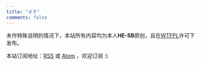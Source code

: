 ```yaml
---
title: "关于"
comments: false
---
```

未作特殊说明的情况下，本站所有内容均为本人**HE-SB**原创，且在[WTFPL](/license.txt)许可下发布。

本站订阅地址：[RSS](../rss.xml) 或 [Atom](../atom.xml) ，欢迎订阅 :)
